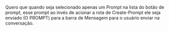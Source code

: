 Quero que quando seja selecionado apenas um Prompt na lista do botão de prompt, esse prompt ao invés de acionar a rota de Create-Prompt ele seja enviado (O PROMPT) para a barra de Mensagem para o usuário enviar na conversação.